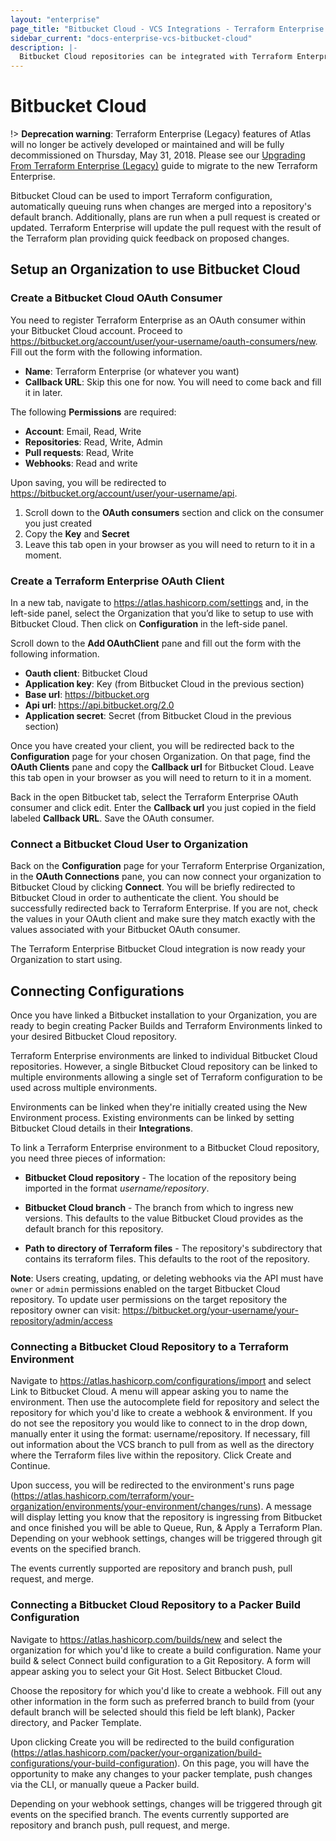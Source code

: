 ```yaml
---
layout: "enterprise"
page_title: "Bitbucket Cloud - VCS Integrations - Terraform Enterprise (legacy)"
sidebar_current: "docs-enterprise-vcs-bitbucket-cloud"
description: |-
  Bitbucket Cloud repositories can be integrated with Terraform Enterprise by using push command.
---
```

# Bitbucket Cloud

!> **Deprecation warning**: Terraform Enterprise (Legacy) features of Atlas will no longer be actively developed or maintained and will be fully decommissioned on Thursday, May 31, 2018. Please see our [Upgrading From Terraform Enterprise (Legacy)](https://www.terraform.io/docs/enterprise/upgrade/index.html) guide to migrate to the new Terraform Enterprise.

Bitbucket Cloud can be used to import Terraform configuration, automatically
queuing runs when changes are merged into a repository's default branch.
Additionally, plans are run when a pull request is created or updated. Terraform
Enterprise will update the pull request with the result of the Terraform plan
providing quick feedback on proposed changes.

## Setup an Organization to use Bitbucket Cloud

### Create a Bitbucket Cloud OAuth Consumer

You need to register Terraform Enterprise as an OAuth consumer within your Bitbucket Cloud account. Proceed to https://bitbucket.org/account/user/your-username/oauth-consumers/new. Fill out the form with the following information.

- **Name**: Terraform Enterprise (or whatever you want)
- **Callback URL**: Skip this one for now. You will need to come back and fill it in later.

The following **Permissions** are required:

- **Account**: Email, Read, Write
- **Repositories**: Read, Write, Admin
- **Pull requests**: Read, Write
- **Webhooks**: Read and write

Upon saving, you will be redirected to https://bitbucket.org/account/user/your-username/api. 

1. Scroll down to the **OAuth consumers** section and click on the consumer you just created
2. Copy the **Key** and **Secret**
3. Leave this tab open in your browser as you will need to return to it in a moment.

### Create a Terraform Enterprise OAuth Client

In a new tab, navigate to https://atlas.hashicorp.com/settings and, in the left-side panel, select the Organization that you’d like to setup to use with Bitbucket Cloud. Then click on **Configuration** in the left-side panel.

Scroll down to the **Add OAuthClient** pane and fill out the form with the following information.

- **Oauth client**: Bitbucket Cloud
- **Application key**: Key (from Bitbucket Cloud in the previous section)
- **Base url**: https://bitbucket.org
- **Api url**: https://api.bitbucket.org/2.0
- **Application secret**: Secret (from Bitbucket Cloud in the previous section)

Once you have created your client, you will be redirected back to the **Configuration** page for your chosen Organization. On that page, find the **OAuth Clients** pane and copy the **Callback url** for Bitbucket Cloud. Leave this tab open in your browser as you will need to return to it in a moment.

Back in the open Bitbucket tab, select the Terraform Enterprise OAuth consumer and click edit. Enter the **Callback url** you just copied in the field labeled **Callback URL**. Save the OAuth consumer.

### Connect a Bitbucket Cloud User to Organization

Back on the **Configuration** page for your Terraform Enterprise Organization, in the **OAuth Connections** pane, you can now connect your organization to Bitbucket Cloud by clicking **Connect**. You will be briefly redirected to Bitbucket Cloud in order to authenticate the client. You should be successfully redirected back to Terraform Enterprise. If you are not, check the values in your OAuth client and make sure they match exactly with the values associated with your Bitbucket OAuth consumer.

The Terraform Enterprise Bitbucket Cloud integration is now ready your Organization to start using.

## Connecting Configurations

Once you have linked a Bitbucket installation to your Organization,
you are ready to begin creating Packer Builds and Terraform Environments linked
to your desired Bitbucket Cloud repository.

Terraform Enterprise environments are linked to individual Bitbucket Cloud repositories.
However, a single Bitbucket Cloud repository can be linked to multiple environments
allowing a single set of Terraform configuration to be used across multiple
environments.

Environments can be linked when they're initially created using the New
Environment process. Existing environments can be linked by setting Bitbucket Cloud
details in their **Integrations**.

To link a Terraform Enterprise environment to a Bitbucket Cloud repository, you need
three pieces of information:

- **Bitbucket Cloud repository** - The location of the repository being imported in the
format _username/repository_.

- **Bitbucket Cloud branch** - The branch from which to ingress new versions. This
defaults to the value Bitbucket Cloud provides as the default branch for this repository.

- **Path to directory of Terraform files** - The repository's subdirectory that
contains its terraform files. This defaults to the root of the repository.

**Note**: Users creating, updating, or deleting webhooks via the API must have `owner` or `admin` permissions enabled on the target Bitbucket Cloud repository. To update user permissions on the target repository the repository owner can visit: https://bitbucket.org/your-username/your-repository/admin/access

### Connecting a Bitbucket Cloud Repository to a Terraform Environment

Navigate to https://atlas.hashicorp.com/configurations/import and select Link to Bitbucket Cloud. A menu will appear asking you to name the environment. Then use the autocomplete field for repository and select the repository for which you'd like to create a webhook & environment. If you do not see the repository you would like to connect to in the drop down, manually enter it using the format: username/repository. If necessary, fill out information about the VCS branch to pull from as well as the directory where the Terraform files live within the repository. Click Create and Continue.

Upon success, you will be redirected to the environment's runs page (https://atlas.hashicorp.com/terraform/your-organization/environments/your-environment/changes/runs). A message will display letting you know that the repository is ingressing from Bitbucket and once finished you will be able to Queue, Run, & Apply a Terraform Plan. Depending on your webhook settings, changes will be triggered through git events on the specified branch.

The events currently supported are repository and branch push, pull request, and merge.

### Connecting a Bitbucket Cloud Repository to a Packer Build Configuration

Navigate to https://atlas.hashicorp.com/builds/new and select the organization for which you'd like to create a build configuration. Name your build & select Connect build configuration to a Git Repository. A form will appear asking you to select your Git Host. Select Bitbucket Cloud.

Choose the repository for which you'd like to create a webhook. Fill out any other information in the form such as preferred branch to build from (your default branch will be selected should this field be left blank), Packer directory, and Packer Template.

Upon clicking Create you will be redirected to the build configuration (https://atlas.hashicorp.com/packer/your-organization/build-configurations/your-build-configuration). On this page, you will have the opportunity to make any changes to your packer template, push changes via the CLI, or manually queue a Packer build.

Depending on your webhook settings, changes will be triggered through git events on the specified branch. The events currently supported are repository and branch push, pull request, and merge.